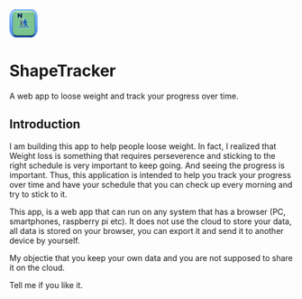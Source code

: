 <img src="WeightLossApp.png" alt="ShapeTracker" width="50"/>

# ShapeTracker
A web app to loose weight and track your progress over time.

## Introduction 
I am building this app to help people loose weight. In fact, I realized that Weight loss is something that requires perseverence and sticking to the right schedule is very important to keep going. And seeing the progress is important. Thus, this application is intended to help you track your progress over time and have your schedule that you can check up every morning and try to stick to it.

This app, is a web app that can run on any system that has a browser (PC, smartphones, raspberry pi etc).  It does not use the cloud to store your data, all data is stored on your browser, you can export it and send it to another device by yourself.

My objectie that you keep your own data and you are not supposed to share it on the cloud.

Tell me if you like it.
